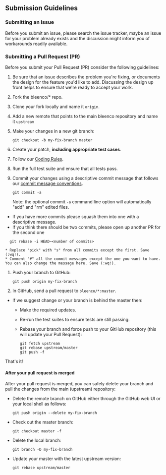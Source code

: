 ## <a name="submit"></a> Submission Guidelines

### <a name="submit-issue"></a> Submitting an Issue

Before you submit an issue, please search the issue tracker, maybe an issue for your problem already exists and the discussion might inform you of workarounds readily available.

### <a name="submit-pr"></a> Submitting a Pull Request (PR)
Before you submit your Pull Request (PR) consider the following guidelines:

1. Be sure that an issue describes the problem you're fixing, or documents the design for the feature you'd like to add.
  Discussing the design up front helps to ensure that we're ready to accept your work.
1. Fork the bleenco/* repo.
1. Clone your fork locally and name it `origin`.
1. Add a new remote that points to the main bleenco repository and name it `upstream`
1. Make your changes in a new git branch:

     ```shell
     git checkout -b my-fix-branch master
     ```

1. Create your patch, **including appropriate test cases**.
1. Follow our [Coding Rules](/README.md).
1. Run the full test suite and ensure that all tests pass.
1. Commit your changes using a descriptive commit message that follows our
  [commit message conventions](/COMMITTING.md).

     ```shell
     git commit -a
     ```
    Note: the optional commit `-a` command line option will automatically "add" and "rm" edited files.
  * If you have more commits please squash them into one with a descriptive message.
  * If you think there should be two commits, please open up another PR for the second one
  ```shell
    git rebase -i HEAD~<number of commits>
  ```
    * Replace "pick" with "s" from all commits except the first. Save (:wq!).
    * Comment "#" all the commit messages except the one you want to have. You can also change the message here. Save (:wq!).

1. Push your branch to GitHub:

    ```shell
    git push origin my-fix-branch
    ```
1. In GitHub, send a pull request to `bleenco/*:master`.
* If we suggest change or your branch is behind the master then:
  * Make the required updates.
  * Re-run the test suites to ensure tests are still passing.
  * Rebase your branch and force push to your GitHub repository (this will update your Pull Request):

    ```shell
    git fetch upstream
    git rebase upstream/master
    git push -f
    ```

That's it!

#### After your pull request is merged

After your pull request is merged, you can safely delete your branch and pull the changes
from the main (upstream) repository:

* Delete the remote branch on GitHub either through the GitHub web UI or your local shell as follows:

    ```shell
    git push origin --delete my-fix-branch
    ```

* Check out the master branch:

    ```shell
    git checkout master -f
    ```

* Delete the local branch:

    ```shell
    git branch -D my-fix-branch
    ```

* Update your master with the latest upstream version:

    ```shell
    git rebase upstream/master
    ```
